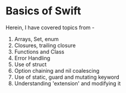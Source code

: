 # Basics of Swift

Herein, I have covered topics from -
1. Arrays, Set, enum
2. Closures, trailing closure
3. Functions and Class
4. Error Handling
5. Use of struct
6. Option chaining and nil coalescing
7. Use of static, guard and mutating keyword
8. Understanding 'extension' and modifying it
